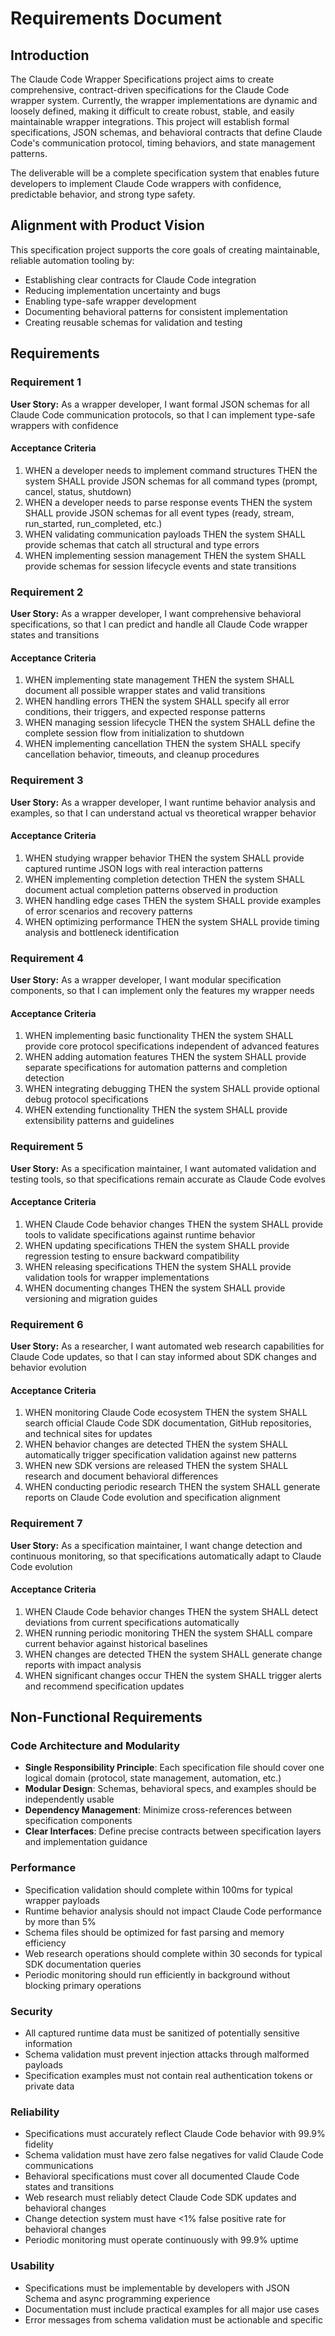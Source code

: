 # Requirements Document

## Introduction

The Claude Code Wrapper Specifications project aims to create comprehensive, contract-driven specifications for the Claude Code wrapper system. Currently, the wrapper implementations are dynamic and loosely defined, making it difficult to create robust, stable, and easily maintainable wrapper integrations. This project will establish formal specifications, JSON schemas, and behavioral contracts that define Claude Code's communication protocol, timing behaviors, and state management patterns.

The deliverable will be a complete specification system that enables future developers to implement Claude Code wrappers with confidence, predictable behavior, and strong type safety.

## Alignment with Product Vision

This specification project supports the core goals of creating maintainable, reliable automation tooling by:
- Establishing clear contracts for Claude Code integration
- Reducing implementation uncertainty and bugs
- Enabling type-safe wrapper development
- Documenting behavioral patterns for consistent implementation
- Creating reusable schemas for validation and testing

## Requirements

### Requirement 1

**User Story:** As a wrapper developer, I want formal JSON schemas for all Claude Code communication protocols, so that I can implement type-safe wrappers with confidence

#### Acceptance Criteria

1. WHEN a developer needs to implement command structures THEN the system SHALL provide JSON schemas for all command types (prompt, cancel, status, shutdown)
2. WHEN a developer needs to parse response events THEN the system SHALL provide JSON schemas for all event types (ready, stream, run_started, run_completed, etc.)
3. WHEN validating communication payloads THEN the system SHALL provide schemas that catch all structural and type errors
4. WHEN implementing session management THEN the system SHALL provide schemas for session lifecycle events and state transitions

### Requirement 2

**User Story:** As a wrapper developer, I want comprehensive behavioral specifications, so that I can predict and handle all Claude Code wrapper states and transitions

#### Acceptance Criteria

1. WHEN implementing state management THEN the system SHALL document all possible wrapper states and valid transitions
2. WHEN handling errors THEN the system SHALL specify all error conditions, their triggers, and expected response patterns
3. WHEN managing session lifecycle THEN the system SHALL define the complete session flow from initialization to shutdown
4. WHEN implementing cancellation THEN the system SHALL specify cancellation behavior, timeouts, and cleanup procedures

### Requirement 3

**User Story:** As a wrapper developer, I want runtime behavior analysis and examples, so that I can understand actual vs theoretical wrapper behavior

#### Acceptance Criteria

1. WHEN studying wrapper behavior THEN the system SHALL provide captured runtime JSON logs with real interaction patterns
2. WHEN implementing completion detection THEN the system SHALL document actual completion patterns observed in production
3. WHEN handling edge cases THEN the system SHALL provide examples of error scenarios and recovery patterns
4. WHEN optimizing performance THEN the system SHALL provide timing analysis and bottleneck identification

### Requirement 4

**User Story:** As a wrapper developer, I want modular specification components, so that I can implement only the features my wrapper needs

#### Acceptance Criteria

1. WHEN implementing basic functionality THEN the system SHALL provide core protocol specifications independent of advanced features
2. WHEN adding automation features THEN the system SHALL provide separate specifications for automation patterns and completion detection
3. WHEN integrating debugging THEN the system SHALL provide optional debug protocol specifications
4. WHEN extending functionality THEN the system SHALL provide extensibility patterns and guidelines

### Requirement 5

**User Story:** As a specification maintainer, I want automated validation and testing tools, so that specifications remain accurate as Claude Code evolves

#### Acceptance Criteria

1. WHEN Claude Code behavior changes THEN the system SHALL provide tools to validate specifications against runtime behavior
2. WHEN updating specifications THEN the system SHALL provide regression testing to ensure backward compatibility
3. WHEN releasing specifications THEN the system SHALL provide validation tools for wrapper implementations
4. WHEN documenting changes THEN the system SHALL provide versioning and migration guides

### Requirement 6

**User Story:** As a researcher, I want automated web research capabilities for Claude Code updates, so that I can stay informed about SDK changes and behavior evolution

#### Acceptance Criteria

1. WHEN monitoring Claude Code ecosystem THEN the system SHALL search official Claude Code SDK documentation, GitHub repositories, and technical sites for updates
2. WHEN behavior changes are detected THEN the system SHALL automatically trigger specification validation against new patterns
3. WHEN new SDK versions are released THEN the system SHALL research and document behavioral differences
4. WHEN conducting periodic research THEN the system SHALL generate reports on Claude Code evolution and specification alignment

### Requirement 7

**User Story:** As a specification maintainer, I want change detection and continuous monitoring, so that specifications automatically adapt to Claude Code evolution

#### Acceptance Criteria

1. WHEN Claude Code behavior changes THEN the system SHALL detect deviations from current specifications automatically
2. WHEN running periodic monitoring THEN the system SHALL compare current behavior against historical baselines
3. WHEN changes are detected THEN the system SHALL generate change reports with impact analysis
4. WHEN significant changes occur THEN the system SHALL trigger alerts and recommend specification updates

## Non-Functional Requirements

### Code Architecture and Modularity
- **Single Responsibility Principle**: Each specification file should cover one logical domain (protocol, state management, automation, etc.)
- **Modular Design**: Schemas, behavioral specs, and examples should be independently usable
- **Dependency Management**: Minimize cross-references between specification components
- **Clear Interfaces**: Define precise contracts between specification layers and implementation guidance

### Performance
- Specification validation should complete within 100ms for typical wrapper payloads
- Runtime behavior analysis should not impact Claude Code performance by more than 5%
- Schema files should be optimized for fast parsing and memory efficiency
- Web research operations should complete within 30 seconds for typical SDK documentation queries
- Periodic monitoring should run efficiently in background without blocking primary operations

### Security
- All captured runtime data must be sanitized of potentially sensitive information
- Schema validation must prevent injection attacks through malformed payloads
- Specification examples must not contain real authentication tokens or private data

### Reliability
- Specifications must accurately reflect Claude Code behavior with 99.9% fidelity
- Schema validation must have zero false negatives for valid Claude Code communications
- Behavioral specifications must cover all documented Claude Code states and transitions
- Web research must reliably detect Claude Code SDK updates and behavioral changes
- Change detection system must have <1% false positive rate for behavioral changes
- Periodic monitoring must operate continuously with 99.9% uptime

### Usability
- Specifications must be implementable by developers with JSON Schema and async programming experience
- Documentation must include practical examples for all major use cases
- Error messages from schema validation must be actionable and specific